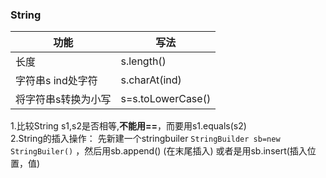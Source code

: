 ### String
| 功能 | 写法 |
| --- | --- |
| 长度 | s.length() |
| 字符串s ind处字符 | s.charAt(ind) |
| 将字符串s转换为小写 | s=s.toLowerCase() |

1.比较String s1,s2是否相等,**不能用==**，而要用s1.equals(s2)  
2.String的插入操作：
先新建一个stringbuiler  ```StringBuilder sb=new StringBuiler()```
，然后用sb.append() (在末尾插入) 或者是用sb.insert(插入位置，值) 
